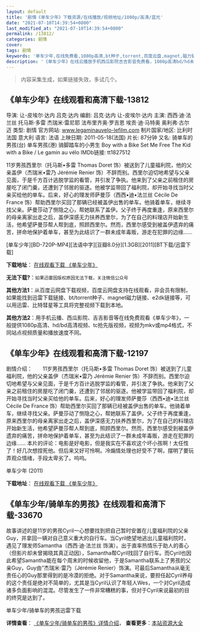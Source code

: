 ```yaml
---
layout: default
title: '剧情《单车少年》下载资源/在线播放/视频地址/1080p/高清/蓝光'
date: "2021-07-10T14:39:54+0800"
last_modified_at: "2021-07-10T14:39:54+0800"
permalink: /13812/
categories: 剧情
cover:
tags: 剧情
keywords: '单车少年,在线免费看,1080p高清,bt种子,torrent,百度云盘,magnet,磁力链,迅雷下载资源'
description: '《单车少年》在线云播放手机西瓜影院吉吉影音免费看，1080p高清bd/hd未删减完整版和tc抢先枪版，mkv/mp4格式，附带bt/torrent种子、magnet/磁力链、百度云盘、网盘资源迅雷下载链接'
---
```


>内容采集生成，如果链接失效，多试几个。


## 《单车少年》在线观看和高清下载-13812

导演: 让-皮埃尔·达内 吕克·达内 编剧: 吕克·达内 让-皮埃尔·达内 主演: 西西·迪·法兰丝 托马斯·多雷 杰瑞米·雷尼耶 法布里齐奥·罗吉恩 埃贡·迪·马特奥 奥利弗·古尔迈 类型: 剧情 官方网站: www.legaminauvelo-lefilm.com 制片国家/地区: 比利时 法国 意大利 语言: 法语 上映日期: 2011-05-18(法国) 片长: 87分钟 又名: 骑单车的男孩(台) 单车男孩(港) 骑脚踏车的小男生 Boy with a Bike Set Me Free The Kid with a Bike / Le gamin au vélo IMDb链接: tt1827512

11岁男孩西里尔（托马斯•多雷 Thomas Doret 饰）被送到了儿童福利院，他的父亲盖伊（杰瑞米•雷乃 Jérémie Renier 饰）不辞而别。西里尔迫切地希望与父亲见面，于是千方百计逃脱学监的看管，并引发了争执。他来到了父亲之前租住的房屋吃了闭门羹，还遭到了邻居的驱逐。他被学监带回了福利院，却开始寻找当时父亲买给他的单车。后来，好心的理发师萨曼莎（西西•迪•法兰丝 Cécile De France 饰）帮助西里尔买回了那辆已经被盖伊出售的单车。他骑着单车，继续寻找父亲。萨曼莎动了恻隐之心，帮她联系了盖伊。父子终于再度重逢，原来西里尔的母亲离家出走之后，盖伊深感无力扶养西里尔，为了在自己的料理店开始新生活，他希望萨曼莎帮人帮到底，照顾西里尔。然而，西里尔感受到被盖伊遗弃的痛苦，拼命地保护着单车，甚至为此结识了一群未成年毒贩，游走在犯罪的边缘……


[单车少年][BD-720P-MP4][法语中字][豆瓣8.0分][1.3GB][2011][BT下载/迅雷下载]

**下载地址**： [在线观看下载 《单车少年》](https://www.btdx8.com/torrent/boy_with_a_bike_2011.html) 


**无法下载?**：`如果迅雷因版权原因无法下载，关注微信公众号 `

**其他方法1**：从百度云网盘下载视频，百度云网盘支持在线观看，非会员有限制，如果能找到迅雷下载链接、bt/torrent种子、magnet磁力链接、e2dk链接等，可以用迅雷、比特彗星等工具将完整视频下载到本地。

**其他方法2**：用手机云播、西瓜影院、吉吉影音等在线免费观看《单车少年》，一般提供1080p高清、hd/bd高清视频、tc抢先版视频，视频为mkv或mp4格式，不同站点视频质量和播放速度不同。


## 《单车少年》在线观看和高清下载-12197

剧情介绍：　　11岁男孩西里尔（托马斯•多雷 Thomas Doret 饰）被送到了儿童福利院，他的父亲盖伊（杰瑞米•雷乃 Jérémie Renier 饰）不辞而别。西里尔迫切地希望与父亲见面，于是千方百计逃脱学监的看管，并引发了争执。他来到了父亲之前租住的房屋吃了闭门羹，还遭到了邻居的驱逐。他被学监带回了福利院，却开始寻找当时父亲买给他的单车。后来，好心的理发师萨曼莎（西西•迪•法兰丝 Cécile De France 饰）帮助西里尔买回了那辆已经被盖伊出售的单车。他骑着单车，继续寻找父亲。萨曼莎动了恻隐之心，帮她联系了盖伊。父子终于再度重逢，原来西里尔的母亲离家出走之后，盖伊深感无力扶养西里尔，为了在自己的料理店开始新生活，他希望萨曼莎帮人帮到底，照顾西里尔。然而，西里尔感受到被盖伊遗弃的痛苦，拼命地保护着单车，甚至为此结识了一群未成年毒贩，游走在犯罪的边缘……  本片的评论：电影是好电影，但是我实在不喜欢这个坏小孩啊！太任性了！好几次想捏死他。但后来又好可怜啊。冷煽情处理也好受不了啊，摆明了要玩弄观众情绪，手段太卑劣了。呜呜。


单车少年 (2011)

**下载地址**： [在线观看下载 《单车少年》](https://www.btbtdy.me/btdy/dy7161.html) 


## 《单车少年/骑单车的男孩》在线观看和高清下载-33670

故事讲述的是11岁的男孩Cyril一心想要找到把自己暂时安置在儿童福利院的父亲Guy，并拿回一辆对自己意义重大的自行车。当Cyril绝望地逃出儿童福利院时，遇见了理发师Samantha（西西&middot;迪&middot;法兰丝 饰演）。出于直率热情乐于助人的善心（但影片却未曾揭晓其真正动因），Samantha帮Cyril找回了自行车。而Cyril也因此希望Samantha能在每个周末的时候收留他，于是Samantha联系上了男孩的父亲Guy，Guy由&rdquo;杰瑞米&middot;雷乃（Jérémie Renier）饰演。可最后Samantha从毫无责任心的Guy那里得到的是冷漠的拒绝。对于Samantha来说，要担任起Cyril养母的这个责任是绝对不简单的，尤其是当Cyril认识了年轻人Wes，一个对Cyril造成诸多负面影响的混混。尽管发生了一件非常糟糕的事，但对于Cyril来说最初的目的终究是达到了。


单车少年/骑单车的男孩迅雷下载

**详情查看**： [《单车少年/骑单车的男孩》详情介绍](/movie/33670/)， **查看更多**：[本站资源大全](/movie/t/all/)

